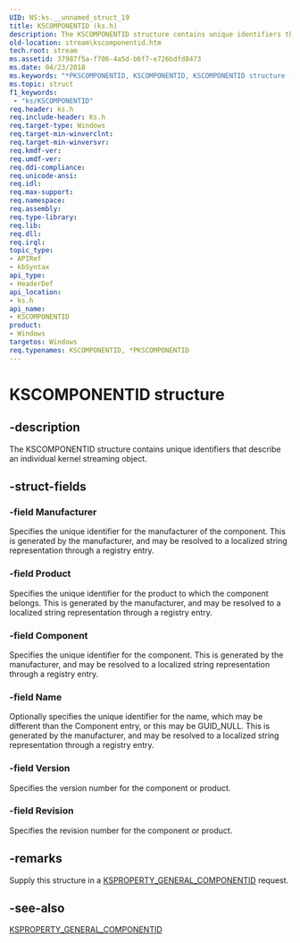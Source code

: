 ```yaml
---
UID: NS:ks.__unnamed_struct_19
title: KSCOMPONENTID (ks.h)
description: The KSCOMPONENTID structure contains unique identifiers that describe an individual kernel streaming object.
old-location: stream\kscomponentid.htm
tech.root: stream
ms.assetid: 37987f5a-f706-4a5d-b6f7-e726bdfd8473
ms.date: 04/23/2018
ms.keywords: "*PKSCOMPONENTID, KSCOMPONENTID, KSCOMPONENTID structure [Streaming Media Devices], PKSCOMPONENTID, PKSCOMPONENTID structure pointer [Streaming Media Devices], ks-struct_a6ed820f-c35d-411e-98a5-bd14a2141960.xml, ks/KSCOMPONENTID, ks/PKSCOMPONENTID, stream.kscomponentid"
ms.topic: struct
f1_keywords:
 - "ks/KSCOMPONENTID"
req.header: ks.h
req.include-header: Ks.h
req.target-type: Windows
req.target-min-winverclnt: 
req.target-min-winversvr: 
req.kmdf-ver: 
req.umdf-ver: 
req.ddi-compliance: 
req.unicode-ansi: 
req.idl: 
req.max-support: 
req.namespace: 
req.assembly: 
req.type-library: 
req.lib: 
req.dll: 
req.irql: 
topic_type:
- APIRef
- kbSyntax
api_type:
- HeaderDef
api_location:
- ks.h
api_name:
- KSCOMPONENTID
product:
- Windows
targetos: Windows
req.typenames: KSCOMPONENTID, *PKSCOMPONENTID
---
```


# KSCOMPONENTID structure


## -description


The KSCOMPONENTID structure contains unique identifiers that describe an individual kernel streaming object.


## -struct-fields




### -field Manufacturer

Specifies the unique identifier for the manufacturer of the component. This is generated by the manufacturer, and may be resolved to a localized string representation through a registry entry.


### -field Product

Specifies the unique identifier for the product to which the component belongs. This is generated by the manufacturer, and may be resolved to a localized string representation through a registry entry.


### -field Component

Specifies the unique identifier for the component. This is generated by the manufacturer, and may be resolved to a localized string representation through a registry entry.


### -field Name

Optionally specifies the unique identifier for the name, which may be different than the Component entry, or this may be GUID_NULL. This is generated by the manufacturer, and may be resolved to a localized string representation through a registry entry.


### -field Version

Specifies the version number for the component or product.


### -field Revision

Specifies the revision number for the component or product.


## -remarks



Supply this structure in a <a href="https://docs.microsoft.com/windows-hardware/drivers/stream/ksproperty-general-componentid">KSPROPERTY_GENERAL_COMPONENTID</a> request.




## -see-also




<a href="https://docs.microsoft.com/windows-hardware/drivers/stream/ksproperty-general-componentid">KSPROPERTY_GENERAL_COMPONENTID</a>
 

 

